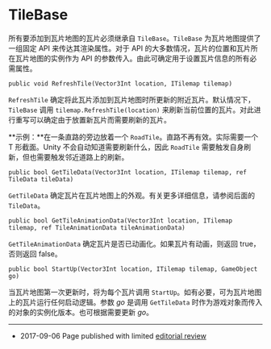 # TileBase

所有要添加到瓦片地图的瓦片必须继承自 `TileBase`。`TileBase` 为瓦片地图提供了一组固定 API 来传达其渲染属性。对于 API 的大多数情况，瓦片的位置和瓦片所在瓦片地图的实例作为 API 的参数传入。由此可确定用于设置瓦片信息的所有必需属性。

```
public void RefreshTile(Vector3Int location, ITilemap tilemap) 
```

`RefreshTile` 确定将此瓦片添加到瓦片地图时所更新的附近瓦片。默认情况下，`TileBase` 调用 `tilemap.RefreshTile(location)` 来刷新当前位置的瓦片。对此进行重写可以确定由于放置新瓦片而需要刷新的瓦片。

**示例：**在一条直路的旁边放着一个 `RoadTile`。直路不再有效。实际需要一个 T 形截面。Unity 不会自动知道需要刷新什么，因此 `RoadTile` 需要触发自身刷新，但也需要触发邻近道路上的刷新。

```
public bool GetTileData(Vector3Int location, ITilemap tilemap, ref TileData tileData) 
```

`GetTileData` 确定瓦片在瓦片地图上的外观。有关更多详细信息，请参阅后面的 `TileData`。

```
public bool GetTileAnimationData(Vector3Int location, ITilemap tilemap, ref TileAnimationData tileAnimationData) 
```

`GetTileAnimationData` 确定瓦片是否已动画化。如果瓦片有动画，则返回 true，否则返回 false。

```
public bool StartUp(Vector3Int location, ITilemap tilemap, GameObject go) 
```

当瓦片地图第一次更新时，将为每个瓦片调用 `StartUp`。如有必要，可为瓦片地图上的瓦片运行任何启动逻辑。参数 *go* 是调用 `GetTileData` 时作为游戏对象而传入的对象的实例化版本。也可根据需要更新 *go*。

---

* <span class="page-edit">2017-09-06 Page published with limited [editorial review](DocumentationEditorialReview.html)
</span>
